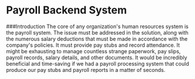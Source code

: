 # Payroll Backend System
###Introduction 
The core of any organization's human resources system is the payroll system. The issue must be addressed in the solution, along with the numerous salary deductions that must be made in accordance with the company's policies. It must provide pay stubs and record attendance. It might be exhausting to manage countless strange paperwork, pay slips, payroll records, salary details, and other documents. It would be incredibly beneficial and time-saving if we had a payroll processing system that could produce our pay stubs and payroll reports in a matter of seconds.
